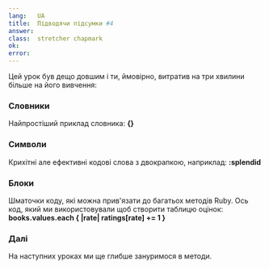 ```yaml
---
lang:   UA
title:  Підводячи підсумки #4
answer:
class:  stretcher chapmark
ok:     
error:  
---
```


Цей урок був дещо довшим і ти, ймовірно, витратив на три хвилини більше на його вивчення:

### Словники
Найпростіший приклад словника: __{}__


### Символи
Крихітні але ефективні кодові слова з двокрапкою, наприклад: __:splendid__

### Блоки
Шматочки коду, які можна прив'язати до багатьох методів Ruby.
Ось код, який ми використовували щоб створити таблицю оцінок:  
__books.values.each { |rate| ratings[rate] += 1 }__

### Далі
На наступних уроках ми ще глибше зануримося в методи.

